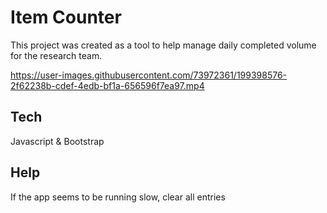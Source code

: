 
# Item Counter

This project was created as a tool to help manage daily completed volume for the research team.

https://user-images.githubusercontent.com/73972361/199398576-2f62238b-cdef-4edb-bf1a-656596f7ea97.mp4


## Tech
Javascript & Bootstrap


## Help
If the app seems to be running slow, clear all entries 
